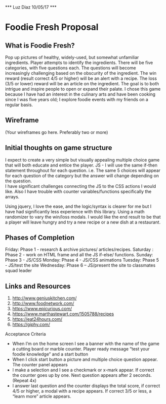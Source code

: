 *** Luz Diaz 10/05/17 ***

# Foodie Fresh Proposal

## What is Foodie Fresh?

Pop up pictures of healthy, widely-used, but somewhat unfamiliar ingredients. Player attempts to identify the ingredients. There will be five categories, with five questions each.  The questions will become increasingly challenging based on the obscurity of the ingredient.  The win reward  (result correct 4/5 or higher) will be an alert with a recipe.  The loss (3/5 or lower) reward will be an article on the ingredient.   The goal is to both intrigue and inspire people to open or expand their palate. 
I chose this game because I have had an interest in the culinary arts and have been  cooking since I was five years old; I explore foodie events with my friends on a regular basis.

## Wireframe

(Your wireframes go here. Preferably two or more)

## Initial thoughts on game structure

I expect to create a very simple but visually appealing multiple choice game that will both educate and entice the player.
JS - I will use the same if-then statement throughout for each question.  i.e. The same 5 choices will appear for each question of the category but the answer will change depending on the question.  
I have significant challenges connecting the JS to the CSS actions I would like.  Also I have trouble with counter variables/functions specifically the arrays.

Using jquery, I love the ease, and the logic/syntax is clearer for me but I have had significantly less experience with this library.
Using a math randomizer to vary the win/loss modals. 
I would like the end result to be that a player will leave hungry and try a new recipe or a new dish at a restaurant.


## Phases of Completion

Friday: Phase 1 - research & archive  pictures/ articles/recipes.
Saturday : Phase 2 - work on HTML frame and all the JS if-else/ functions.
Sunday: Phase 3 - JS/CSS 
Monday: Phase 4 - JS/CSS animations
Tuesday: Phase 5 - JS/test the site
Wednesday: Phase 6 – JS/present the site to classmates squad leader


## Links and Resources

1)	http://www.geniuskitchen.com/
2)	http://www.foodnetwork.com/
3)	https://www.epicurious.com/
4)	https://www.marthastewart.com/1505788/recipes
5)	https://eat24hours.com/
6)	https://giphy.com/

Acceptance Criteria
- When I’m on the home screen 
I see a banner with the name of the game a cutting board or marble counter.  Player ready message “test your foodie knowledge” and a start button
- When I click start button 
	a picture and multiple choice question appear. The counter panel appears
- I make a selection and
I see a checkmark or x-mark appear. If correct the counter goes up by one. Next question appears after 2 seconds. (Repeat 4x)
- I answer last question and 
the counter displays the total score, if  correct  4/5 or higher, a modal with a recipe appears.  If correct 3/5 or less, a “learn more” article appears.
